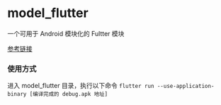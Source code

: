 # model_flutter

一个可用于 Android 模块化的 Fultter 模块

[参考链接](https://github.com/flutter/flutter/wiki/Add-Flutter-to-existing-apps)

### 使用方式

进入 model_flutter 目录，执行以下命令 `flutter run --use-application-binary [编译完成的 debug.apk 地址]`
